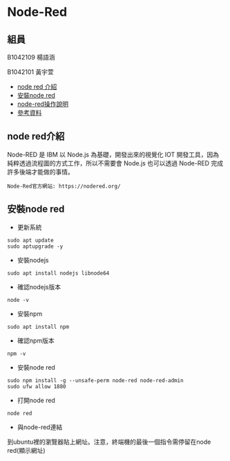 # Node-Red

## 組員

B1042109 楊語涵

B1042101 黃宇萱

<!-- vim-markdown-toc GFM -->

* [node red 介紹](#node-red介紹)
* [安裝node red](#安裝node-red)
* [node-red操作說明](#node-red操作說明)
* [參考資料](#參考資料)

<!-- vim-markdown-toc -->

## node red介紹
Node-RED 是 IBM 以 Node.js 為基礎，開發出來的視覺化 IOT 開發工具，因為純粹透過流程圖的方式工作，所以不需要會 Node.js 也可以透過 Node-RED 完成許多後端才能做的事情。
```shell
Node-Red官方網站: https://nodered.org/
```

## 安裝node red

- 更新系統
```shell
sudo apt update
sudo aptupgrade -y
```
- 安裝nodejs
```shell
sudo apt install nodejs libnode64
```
- 確認nodejs版本
```shell
node -v
```
- 安裝npm
```shell
sudo apt install npm
```
- 確認npm版本
```shell
npm -v
```
- 安裝node red 
```shell
sudo npm install -g --unsafe-perm node-red node-red-admin
sudo ufw allow 1880
```
- 打開node red
```shell
node red
```
- 與node-red連結

到ubuntu裡的瀏覽器貼上網址。注意，終端機的最後一個指令需停留在node red(顯示網址)
